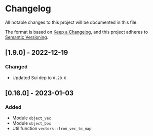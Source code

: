 # Changelog

All notable changes to this project will be documented in this file.

The format is based on [Keep a
Changelog](https://keepachangelog.com/en/1.0.0/), and this project adheres to
[Semantic Versioning](https://semver.org/spec/v2.0.0.html).


## [1.9.0] - 2022-12-19

### Changed

- Updated Sui dep to `0.20.0`
## [0.16.0] - 2023-01-03

### Added

- Module `object_vec`
- Module `object_box`
- Util function `vectors::from_vec_to_map` 
